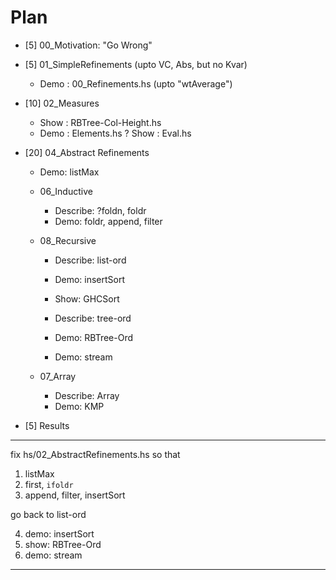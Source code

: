 Plan
====

* [5] 00_Motivation: "Go Wrong"

* [5] 01_SimpleRefinements (upto VC, Abs, but no Kvar)
    + Demo : 00_Refinements.hs (upto "wtAverage")

* [10] 02_Measures
    + Show : RBTree-Col-Height.hs
    + Demo : Elements.hs
    ? Show : Eval.hs

* [20] 04_Abstract Refinements
    + Demo: listMax

    + 06_Inductive
	  + Describe: ?foldn, foldr
      + Demo:     foldr, append, filter

    + 08_Recursive
	  + Describe: list-ord
	  + Demo:     insertSort
	  + Show:     GHCSort 

	  + Describe: tree-ord
	  + Demo:     RBTree-Ord
	  + Demo:     stream

	+ 07_Array
	  + Describe: Array
	  + Demo:     KMP
  
* [5]  Results

----

fix hs/02_AbstractRefinements.hs so that

1. listMax
2. first, `ifoldr`
3. append, filter, insertSort

go back to list-ord

4. demo: insertSort 
5. show: RBTree-Ord
6. demo: stream

---
